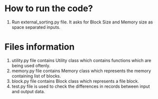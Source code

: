 # How to run the code?

1. Run external_sorting.py file. It asks for Block Size and Memory size as space separated inputs.

# Files information

1. utility.py file contains Utility class which contains functions which are being used oftenly.
2. memory.py file contains Memory class which represents the memory containing list of blocks.
3. block.py file contains Block class which represents a file block.
4. test.py file is used to check the differences in records between input and output data.